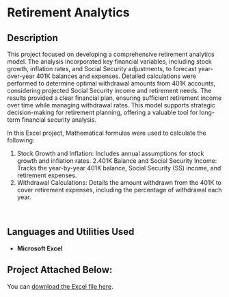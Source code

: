 <h1>Retirement Analytics</h1>

<h2>Description</h2>
This project focused on developing a comprehensive retirement analytics model. The analysis incorporated key financial variables, including stock growth, inflation rates, and Social Security adjustments, to forecast year-over-year 401K balances and expenses. Detailed calculations were performed to determine optimal withdrawal amounts from 401K accounts, considering projected Social Security income and retirement needs. The results provided a clear financial plan, ensuring sufficient retirement income over time while managing withdrawal rates. This model supports strategic decision-making for retirement planning, offering a valuable tool for long-term financial security analysis.

In this Excel project, Mathematical formulas were used to calculate the following:

1. Stock Growth and Inflation: Includes annual assumptions for stock growth and inflation rates.
2.401K Balance and Social Security Income: Tracks the year-by-year 401K balance, Social Security (SS) income, and retirement expenses.
3. Withdrawal Calculations: Details the amount withdrawn from the 401K to cover retirement expenses, including the percentage of withdrawal each year.

<br />


<h2>Languages and Utilities Used</h2>

- <b>Microsoft Excel</b>

<h2>Project Attached Below:</h2>

You can [download the Excel file here](Kayla%20WALKER%20Pivot-Table.xlsx).
